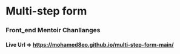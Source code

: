 # Multi-step form
### Front_end Mentoir Chanllanges 
#### Live Url => https://mohamed8eo.github.io/multi-step-form-main/
